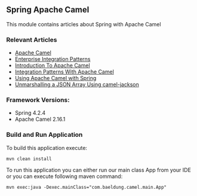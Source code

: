 ## Spring Apache Camel

This module contains articles about Spring with Apache Camel

### Relevant Articles

- [Apache Camel](http://camel.apache.org/)
- [Enterprise Integration Patterns](http://www.enterpriseintegrationpatterns.com/patterns/messaging/toc.html)
- [Introduction To Apache Camel](http://www.baeldung.com/apache-camel-intro)
- [Integration Patterns With Apache Camel](http://www.baeldung.com/camel-integration-patterns)
- [Using Apache Camel with Spring](http://www.baeldung.com/spring-apache-camel-tutorial)
- [Unmarshalling a JSON Array Using camel-jackson](https://www.baeldung.com/java-camel-jackson-json-array)

### Framework Versions:

- Spring 4.2.4
- Apache Camel 2.16.1

### Build and Run Application

To build this application execute:

`mvn clean install`

To run this application you can either run our main class App from your IDE or you can execute following maven command:

`mvn exec:java -Dexec.mainClass="com.baeldung.camel.main.App"`
